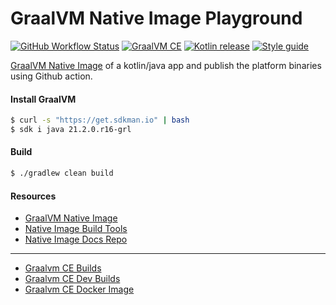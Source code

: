 # GraalVM Native Image Playground

[![GitHub Workflow Status][gha_badge]][gha_url]
[![GraalVM CE][graalvm_img]][graalvm_url]
[![Kotlin release][kt_img]][kt_url]
[![Style guide][ktlint_img]][ktlint_url]

 [GraalVM Native Image](https://www.graalvm.org/reference-manual/native-image/) of a kotlin/java app and publish the platform binaries using Github action.

#### Install GraalVM

```bash
$ curl -s "https://get.sdkman.io" | bash
$ sdk i java 21.2.0.r16-grl
```

#### Build

```bash
$ ./gradlew clean build
```

#### Resources

 * [GraalVM Native Image](https://www.graalvm.org/reference-manual/native-image/)
 * [Native Image Build Tools](https://graalvm.github.io/native-build-tools/)
 * [Native Image Docs Repo](https://github.com/oracle/graal/tree/master/docs/reference-manual/native-image)

<hr>

 * [Graalvm CE Builds](https://github.com/graalvm/graalvm-ce-builds/releases/)
 * [Graalvm CE Dev Builds](https://github.com/graalvm/graalvm-ce-dev-builds/releases/)
 * [Graalvm CE Docker Image](https://github.com/graalvm/container/pkgs/container/graalvm-ce)


[graalvm_url]: https://github.com/graalvm/graalvm-ce-builds/releases
[graalvm_img]: https://img.shields.io/github/v/release/graalvm/graalvm-ce-builds?color=125b6b&label=graalvm-16&logo=java&logoColor=d3eff5&style=for-the-badge

[kt_url]: https://github.com/JetBrains/kotlin/releases/latest
[kt_img]: https://img.shields.io/github/v/release/Jetbrains/kotlin?include_prereleases&color=7f53ff&label=Kotlin&logo=kotlin&logoColor=7f53ff&style=for-the-badge

[gha_url]: https://github.com/sureshg/openjdk-playground/actions/workflows/build.yml
[gha_img]: https://github.com/sureshg/openjdk-playground/actions/workflows/build.yml/badge.svg
[gha_badge]: https://img.shields.io/github/workflow/status/sureshg/openjdk-playground/Build?color=green&label=Build&logo=Github-Actions&logoColor=green&style=for-the-badge

[sty_url]: https://kotlinlang.org/docs/coding-conventions.html
[sty_img]: https://img.shields.io/badge/style-Kotlin--Official-40c4ff.svg?style=for-the-badge&logo=kotlin&logoColor=40c4ff

[ktlint_url]: https://ktlint.github.io/
[ktlint_img]: https://img.shields.io/badge/code%20style-%E2%9D%A4-FF4081.svg?logo=kotlin&style=for-the-badge&logoColor=FF4081
